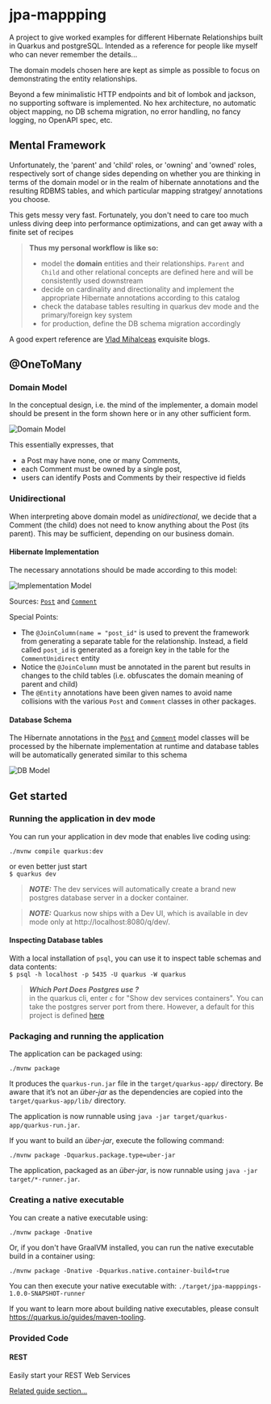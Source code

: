 # jpa-mappping

A project to give worked examples for different Hibernate Relationships 
built in Quarkus and postgreSQL. Intended as a reference for people like myself
who can never remember the details... 

The domain models chosen here are kept as simple as possible
to focus on demonstrating the entity relationships.

Beyond a few minimalistic HTTP endpoints and bit of lombok and jackson, no supporting software is implemented. No hex architecture,
no automatic object mapping, no DB schema migration, no error handling, no fancy logging, no OpenAPI spec, etc.

## Mental Framework
Unfortunately, the 'parent' and 'child' roles, or 'owning' and 'owned' roles, respectively
sort of change sides depending on whether you are thinking in terms of the domain model
or in the realm of hibernate annotations and the resulting RDBMS tables, and which 
particular mapping stratgey/ annotations you choose.  

This gets messy very fast. Fortunately, you don't need to care too much unless diving 
deep into performance optimizations, and can get away with a finite set of recipes

> **Thus my personal workflow is like so:**
> - model the **domain** entities and their relationships. 
`Parent` and `Child` and other relational concepts are defined here
and will be consistently used downstream
> - decide on cardinality and directionality and implement the appropriate Hibernate annotations according
to this catalog
> - check the database tables resulting in quarkus dev mode and the primary/foreign key system
> - for production, define the DB schema migration accordingly

A good expert reference are [Vlad Mihalceas](https://vladmihalcea.com/) exquisite blogs.

## @OneToMany 
### Domain Model
In the conceptual design, i.e. the mind of the implementer,
a domain model should be present in the form shown here or 
in any other sufficient form.

![Domain Model](http://www.plantuml.com/plantuml/proxy?cache=no&src=https://raw.githubusercontent.com/onouv/jpa-mappings/doc_unidirect/doc/onetomany/domain-model.class.puml)

This essentially expresses, that 
- a Post may have none, one or many
Comments,
- each Comment must be owned by a single post,
- users can identify Posts and Comments by their respective id fields

### Unidirectional
When interpreting above domain model as *unidirectional*, we
decide that a Comment (the child) does not need to know anything about the
Post (its parent). This may be sufficient, depending on our business domain.

#### Hibernate Implementation
The necessary annotations should be made according to this model:  

![Implementation Model](http://www.plantuml.com/plantuml/proxy?cache=no&src=https://raw.githubusercontent.com/onouv/jpa-mappings/doc_unidirect/doc/onetomany/unidirect/hibernate.class.puml)

Sources: [`Post`](src/main/java/onosoft/onetomany/unidirectional/model/Post.java)
and [`Comment`](src/main/java/onosoft/onetomany/unidirectional/model/Comment.java)  

Special Points:
- The `@JoinColumn(name = "post_id"` is used to prevent the 
framework from generating a separate table for the relationship.
Instead, a field called `post_id` is generated as a foreign key in 
the table for the `CommentUnidirect` entity
- Notice the `@JoinColumn` must be annotated in the parent but results
in changes to the child tables (i.e. obfuscates the domain meaning of parent and child)
- The `@Entity` annotations have been given names to avoid
name collisions with the various `Post` and `Comment` classes
in other packages.

#### Database Schema
The Hibernate annotations in the [`Post`](src/main/java/onosoft/onetomany/unidirectional/model/Post.java)
and [`Comment`](src/main/java/onosoft/onetomany/unidirectional/model/Comment.java)
model classes will be processed by the hibernate implementation at runtime
and database tables will be automatically generated similar to this schema  

![DB Model](http://www.plantuml.com/plantuml/proxy?cache=no&src=https://raw.githubusercontent.com/onouv/jpa-mappings/doc_unidirect/doc/onetomany/unidirect/database.puml)


## Get started

### Running the application in dev mode

You can run your application in dev mode that enables live coding using:
```shell script
./mvnw compile quarkus:dev
```

or even better just start   
```$ quarkus dev```

> **_NOTE:_** The dev services will automatically create a brand new postgres database server in a docker container.

> **_NOTE:_**  Quarkus now ships with a Dev UI, which is available in dev mode only at http://localhost:8080/q/dev/.

#### Inspecting Database tables
With a local installation of `psql`, you can use it to inspect table schemas
and data contents:   
```$ psql -h localhost -p 5435 -U quarkus -W quarkus```

> **_Which Port Does Postgres use ?_**  
> in the quarkus cli, enter `c` for "Show dev services containers". You can
     take the postgres server port from there. However, a default for this project is defined
     [here](src/main/resources/application.properties)  

### Packaging and running the application

The application can be packaged using:
```shell script
./mvnw package
```
It produces the `quarkus-run.jar` file in the `target/quarkus-app/` directory.
Be aware that it’s not an _über-jar_ as the dependencies are copied into the `target/quarkus-app/lib/` directory.

The application is now runnable using `java -jar target/quarkus-app/quarkus-run.jar`.

If you want to build an _über-jar_, execute the following command:
```shell script
./mvnw package -Dquarkus.package.type=uber-jar
```

The application, packaged as an _über-jar_, is now runnable using `java -jar target/*-runner.jar`.

### Creating a native executable

You can create a native executable using: 
```shell script
./mvnw package -Dnative
```

Or, if you don't have GraalVM installed, you can run the native executable build in a container using: 
```shell script
./mvnw package -Dnative -Dquarkus.native.container-build=true
```

You can then execute your native executable with: `./target/jpa-mapppings-1.0.0-SNAPSHOT-runner`

If you want to learn more about building native executables, please consult https://quarkus.io/guides/maven-tooling.

### Provided Code

#### REST

Easily start your REST Web Services

[Related guide section...](https://quarkus.io/guides/getting-started-reactive#reactive-jax-rs-resources)
